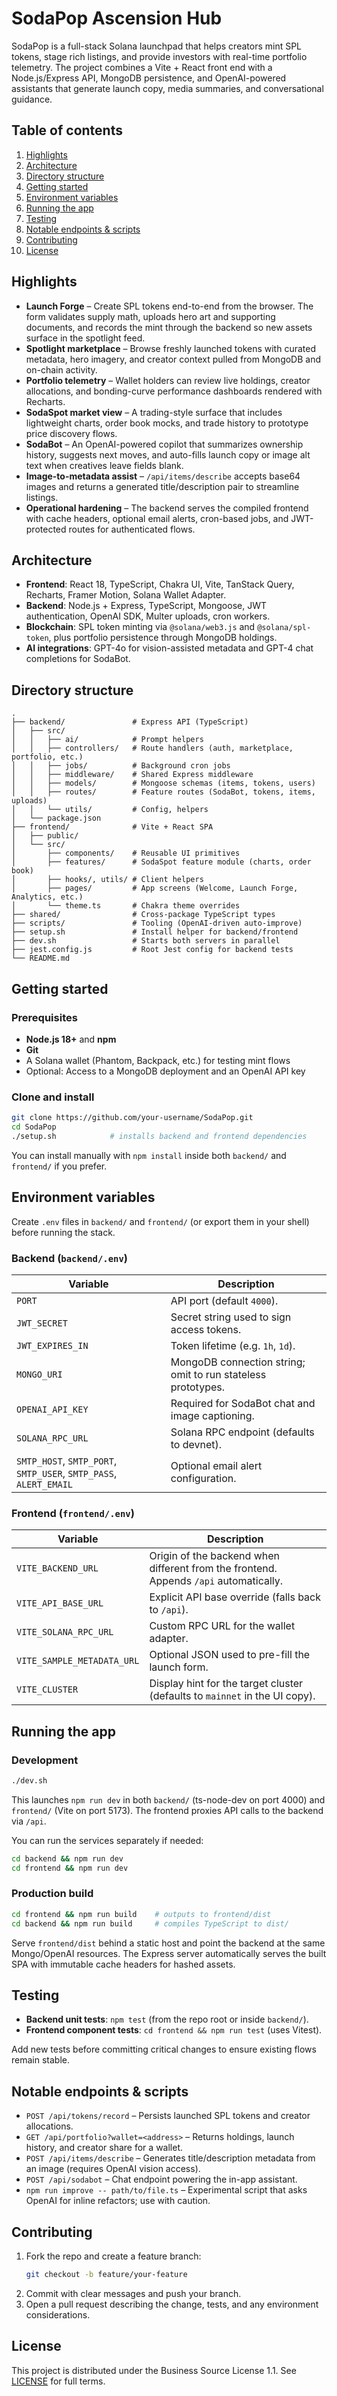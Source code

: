 # SodaPop Ascension Hub

SodaPop is a full-stack Solana launchpad that helps creators mint SPL tokens, stage rich listings, and provide investors with real-time portfolio telemetry. The project combines a Vite + React front end with a Node.js/Express API, MongoDB persistence, and OpenAI-powered assistants that generate launch copy, media summaries, and conversational guidance.

## Table of contents
1. [Highlights](#highlights)
2. [Architecture](#architecture)
3. [Directory structure](#directory-structure)
4. [Getting started](#getting-started)
5. [Environment variables](#environment-variables)
6. [Running the app](#running-the-app)
7. [Testing](#testing)
8. [Notable endpoints & scripts](#notable-endpoints--scripts)
9. [Contributing](#contributing)
10. [License](#license)

## Highlights
- **Launch Forge** – Create SPL tokens end-to-end from the browser. The form validates supply math, uploads hero art and supporting documents, and records the mint through the backend so new assets surface in the spotlight feed.
- **Spotlight marketplace** – Browse freshly launched tokens with curated metadata, hero imagery, and creator context pulled from MongoDB and on-chain activity.
- **Portfolio telemetry** – Wallet holders can review live holdings, creator allocations, and bonding-curve performance dashboards rendered with Recharts.
- **SodaSpot market view** – A trading-style surface that includes lightweight charts, order book mocks, and trade history to prototype price discovery flows.
- **SodaBot** – An OpenAI-powered copilot that summarizes ownership history, suggests next moves, and auto-fills launch copy or image alt text when creatives leave fields blank.
- **Image-to-metadata assist** – `/api/items/describe` accepts base64 images and returns a generated title/description pair to streamline listings.
- **Operational hardening** – The backend serves the compiled frontend with cache headers, optional email alerts, cron-based jobs, and JWT-protected routes for authenticated flows.

## Architecture
- **Frontend**: React 18, TypeScript, Chakra UI, Vite, TanStack Query, Recharts, Framer Motion, Solana Wallet Adapter.
- **Backend**: Node.js + Express, TypeScript, Mongoose, JWT authentication, OpenAI SDK, Multer uploads, cron workers.
- **Blockchain**: SPL token minting via `@solana/web3.js` and `@solana/spl-token`, plus portfolio persistence through MongoDB holdings.
- **AI integrations**: GPT-4o for vision-assisted metadata and GPT-4 chat completions for SodaBot.

## Directory structure
```
.
├── backend/               # Express API (TypeScript)
│   ├── src/
│   │   ├── ai/            # Prompt helpers
│   │   ├── controllers/   # Route handlers (auth, marketplace, portfolio, etc.)
│   │   ├── jobs/          # Background cron jobs
│   │   ├── middleware/    # Shared Express middleware
│   │   ├── models/        # Mongoose schemas (items, tokens, users)
│   │   ├── routes/        # Feature routes (SodaBot, tokens, items, uploads)
│   │   └── utils/         # Config, helpers
│   └── package.json
├── frontend/              # Vite + React SPA
│   ├── public/
│   └── src/
│       ├── components/    # Reusable UI primitives
│       ├── features/      # SodaSpot feature module (charts, order book)
│       ├── hooks/, utils/ # Client helpers
│       ├── pages/         # App screens (Welcome, Launch Forge, Analytics, etc.)
│       └── theme.ts       # Chakra theme overrides
├── shared/                # Cross-package TypeScript types
├── scripts/               # Tooling (OpenAI-driven auto-improve)
├── setup.sh               # Install helper for backend/frontend
├── dev.sh                 # Starts both servers in parallel
├── jest.config.js         # Root Jest config for backend tests
└── README.md
```

## Getting started
### Prerequisites
- **Node.js 18+** and **npm**
- **Git**
- A Solana wallet (Phantom, Backpack, etc.) for testing mint flows
- Optional: Access to a MongoDB deployment and an OpenAI API key

### Clone and install
```bash
git clone https://github.com/your-username/SodaPop.git
cd SodaPop
./setup.sh            # installs backend and frontend dependencies
```
You can install manually with `npm install` inside both `backend/` and `frontend/` if you prefer.

## Environment variables
Create `.env` files in `backend/` and `frontend/` (or export them in your shell) before running the stack.

### Backend (`backend/.env`)
| Variable | Description |
| --- | --- |
| `PORT` | API port (default `4000`). |
| `JWT_SECRET` | Secret string used to sign access tokens. |
| `JWT_EXPIRES_IN` | Token lifetime (e.g. `1h`, `1d`). |
| `MONGO_URI` | MongoDB connection string; omit to run stateless prototypes. |
| `OPENAI_API_KEY` | Required for SodaBot chat and image captioning. |
| `SOLANA_RPC_URL` | Solana RPC endpoint (defaults to devnet). |
| `SMTP_HOST`, `SMTP_PORT`, `SMTP_USER`, `SMTP_PASS`, `ALERT_EMAIL` | Optional email alert configuration. |

### Frontend (`frontend/.env`)
| Variable | Description |
| --- | --- |
| `VITE_BACKEND_URL` | Origin of the backend when different from the frontend. Appends `/api` automatically. |
| `VITE_API_BASE_URL` | Explicit API base override (falls back to `/api`). |
| `VITE_SOLANA_RPC_URL` | Custom RPC URL for the wallet adapter. |
| `VITE_SAMPLE_METADATA_URL` | Optional JSON used to pre-fill the launch form. |
| `VITE_CLUSTER` | Display hint for the target cluster (defaults to `mainnet` in the UI copy). |

## Running the app
### Development
```bash
./dev.sh
```
This launches `npm run dev` in both `backend/` (ts-node-dev on port 4000) and `frontend/` (Vite on port 5173). The frontend proxies API calls to the backend via `/api`.

You can run the services separately if needed:
```bash
cd backend && npm run dev
cd frontend && npm run dev
```

### Production build
```bash
cd frontend && npm run build    # outputs to frontend/dist
cd backend && npm run build     # compiles TypeScript to dist/
```
Serve `frontend/dist` behind a static host and point the backend at the same Mongo/OpenAI resources. The Express server automatically serves the built SPA with immutable cache headers for hashed assets.

## Testing
- **Backend unit tests**: `npm test` (from the repo root or inside `backend/`).
- **Frontend component tests**: `cd frontend && npm run test` (uses Vitest).

Add new tests before committing critical changes to ensure existing flows remain stable.

## Notable endpoints & scripts
- `POST /api/tokens/record` – Persists launched SPL tokens and creator allocations.
- `GET /api/portfolio?wallet=<address>` – Returns holdings, launch history, and creator share for a wallet.
- `POST /api/items/describe` – Generates title/description metadata from an image (requires OpenAI vision access).
- `POST /api/sodabot` – Chat endpoint powering the in-app assistant.
- `npm run improve -- path/to/file.ts` – Experimental script that asks OpenAI for inline refactors; use with caution.

## Contributing
1. Fork the repo and create a feature branch:
   ```bash
   git checkout -b feature/your-feature
   ```
2. Commit with clear messages and push your branch.
3. Open a pull request describing the change, tests, and any environment considerations.

## License
This project is distributed under the Business Source License 1.1. See [LICENSE](./LICENSE) for full terms.
